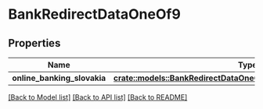 # BankRedirectDataOneOf9

## Properties

Name | Type | Description | Notes
------------ | ------------- | ------------- | -------------
**online_banking_slovakia** | [**crate::models::BankRedirectDataOneOf6OnlineBankingCzechRepublic**](BankRedirectData_oneOf_6_online_banking_czech_republic.md) |  | 

[[Back to Model list]](../README.md#documentation-for-models) [[Back to API list]](../README.md#documentation-for-api-endpoints) [[Back to README]](../README.md)


